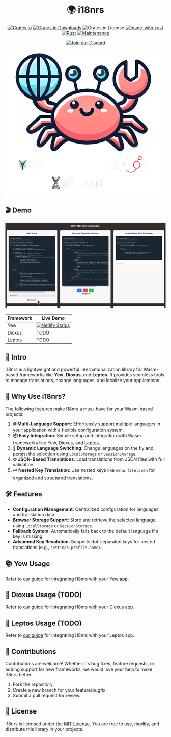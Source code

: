 <div align="center">

# 🌍 i18nrs

[![Crates.io](https://img.shields.io/crates/v/i18nrs)](https://crates.io/crates/i18nrs)
[![Crates.io Downloads](https://img.shields.io/crates/d/i18nrs)](https://crates.io/crates/i18nrs)
![Crates.io License](https://img.shields.io/crates/l/i18nrs)
[![made-with-rust](https://img.shields.io/badge/Made%20with-Rust-1f425f.svg?logo=rust&logoColor=white)](https://www.rust-lang.org/)
[![Rust](https://img.shields.io/badge/Rust-1.79%2B-blue.svg)](https://www.rust-lang.org)
[![Maintenance](https://img.shields.io/badge/Maintained%3F-yes-green.svg)](https://github.com/wiseaidev)

[![Join our Discord](https://dcbadge.limes.pink/api/server/b5JbvHW5nv)](https://discord.gg/b5JbvHW5nv)

<!-- absolute url for docs.rs cause assets is excluded from crate -->
![logo](https://raw.githubusercontent.com/opensass/i18n-rs/refs/heads/main/assets/logo.webp)

</div>

## 🎬 Demo

<!-- absolute url for docs.rs cause assets is excluded from crate -->
![i18n-rs-demo](https://raw.githubusercontent.com/opensass/i18n-rs/refs/heads/main/assets/demo.gif)

| Framework | Live Demo |
| --- | --- |
| Yew | [![Netlify Status](https://api.netlify.com/api/v1/badges/b213132a-d8b6-494b-8a5f-7290682a1a95/deploy-status)](https://i18n-rs.netlify.app) |
| Dioxus | TODO |
| Leptos | TODO |

## 📜 Intro

i18nrs is a lightweight and powerful internationalization library for Wasm-based frameworks like **Yew**, **Dioxus**, and **Leptos**. It provides seamless tools to manage translations, change languages, and localize your applications.

## 🤔 Why Use i18nrs?

The following features make i18nrs a must-have for your Wasm-based projects:

1. **🌐 Multi-Language Support**: Effortlessly support multiple languages in your application with a flexible configuration system.
1. **📦 Easy Integration**: Simple setup and integration with Wasm frameworks like Yew, Dioxus, and Leptos.
1. **🔄 Dynamic Language Switching**: Change languages on the fly and persist the selection using `LocalStorage` or `SessionStorage`.
1. **⚙️ JSON-Based Translations**: Load translations from JSON files with full validation.
1. **🗝️ Nested Key Translation**: Use nested keys like `menu.file.open` for organized and structured translations.

## 🛠️ Features

- **Configuration Management**: Centralized configuration for languages and translation data.
- **Browser Storage Support**: Store and retrieve the selected language using `LocalStorage` or `SessionStorage`.
- **Fallback System**: Automatically falls back to the default language if a key is missing.
- **Advanced Key Resolution**: Supports dot-separated keys for nested translations (e.g., `settings.profile.name`).

## 📚 Yew Usage

<!-- absolute url for docs.rs cause YEW.md is not included in crate -->
Refer to [our guide](https://github.com/opensass/i18n-rs/blob/main/YEW.md) for integrating i18nrs with your Yew app.

## 🧬 Dioxus Usage (TODO)

<!-- absolute url for docs.rs cause DIOXUS.md is not included in crate -->
Refer to [our guide](https://github.com/opensass/i18n-rs/blob/main/DIOXUS.md) for integrating i18nrs with your Dioxus app.

## 🌱 Leptos Usage (TODO)

<!-- absolute url for docs.rs cause LEPTOS.md is not included in crate -->
Refer to [our guide](https://github.com/opensass/i18n-rs/blob/main/LEPTOS.md) for integrating i18nrs with your Leptos app.

## 🤝 Contributions

Contributions are welcome! Whether it's bug fixes, feature requests, or adding support for new frameworks, we would love your help to make i18nrs better.

1. Fork the repository.
1. Create a new branch for your feature/bugfix.
1. Submit a pull request for review.

## 📜 License

<!-- absolute url for docs.rs cause LICENSE.md is not included in crate -->
i18nrs is licensed under the [MIT License](https://github.com/opensass/i18n-rs/blob/main/LICENSE.md). You are free to use, modify, and distribute this library in your projects.
